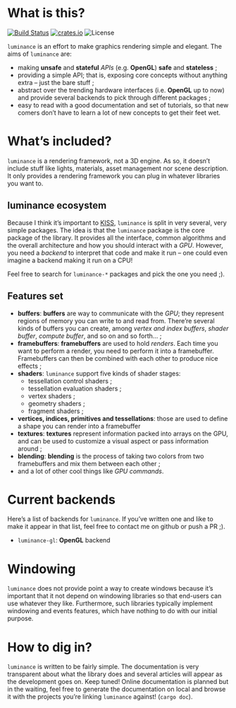 # What is this?

[![Build Status](https://travis-ci.org/phaazon/luminance-rs.svg?branch=master)](https://travis-ci.org/phaazon/luminance-rs)
[![crates.io](https://img.shields.io/crates/v/luminance.svg)](https://crates.io/crates/luminance)
![License](https://img.shields.io/badge/license-BSD3-blue.svg?style=flat)

`luminance` is an effort to make graphics rendering simple and elegant. The aims of `luminance` are:

  - making **unsafe** and **stateful** *APIs* (e.g. **OpenGL**) **safe** and **stateless** ;
  - providing a simple API; that is, exposing core concepts without anything extra – just the bare
    stuff ;
  - abstract over the trending hardware interfaces (i.e. **OpenGL** up to now) and provide several
    backends to pick through different packages ;
  - easy to read with a good documentation and set of tutorials, so that new comers don’t have to
    learn a lot of new concepts to get their feet wet.

# What’s included?

`luminance` is a rendering framework, not a 3D engine. As so, it doesn’t include stuff like
lights, materials, asset management nor scene description. It only provides a rendering framework
you can plug in whatever libraries you want to.

## luminance ecosystem

Because I think it’s important to [KISS](https://en.wikipedia.org/wiki/KISS_principle), `luminance`
is split in very several, very simple packages. The idea is that the `luminance` package is the core
package of the library. It provides all the interface, common algorithms and the overall
architecture and how you should interact with a *GPU*. However, you need a *backend* to interpret
that code and make it run – one could even imagine a backend making it run on a CPU!

Feel free to search for `luminance-*` packages and pick the one you need ;).

## Features set

- **buffers**: **buffers** are way to communicate with the *GPU*; they represent regions of memory
  you can write to and read from. There’re several kinds of buffers you can create, among *vertex
  and index buffers*, *shader buffer*, *compute buffer*, and so on and so forth… ;
- **framebuffers**: **framebuffers** are used to hold *renders*. Each time you want to perform a
  render, you need to perform it into a framebuffer. Framebuffers can then be combined with each
  other to produce nice effects ;
- **shaders**: `luminance` support five kinds of shader stages:
  - tessellation control shaders ;
  - tessellation evaluation shaders ;
  - vertex shaders ;
  - geometry shaders ;
  - fragment shaders ;
- **vertices, indices, primitives and tessellations**: those are used to define a shape you can
  render into a framebuffer
- **textures**: **textures** represent information packed into arrays on the GPU, and can be used
  to customize a visual aspect or pass information around ;
- **blending**: **blending** is the process of taking two colors from two framebuffers and mix them
  between each other ;
- and a lot of other cool things like *GPU commands*.

# Current backends

Here’s a list of backends for `luminance`. If you’ve written one and like to make it appear in that
list, feel free to contact me on github or push a PR ;).

- `luminance-gl`: **OpenGL** backend

# Windowing

`luminance` does not provide point a way to create windows because it’s important that it not depend
on windowing libraries so that end-users can use whatever they like. Furthermore, such libraries
typically implement windowing and events features, which have nothing to do with our initial
purpose.

# How to dig in?

`luminance` is written to be fairly simple. The documentation is very transparent about what the
library does and several articles will appear as the development goes on. Keep tuned! Online
documentation is planned but in the waiting, feel free to generate the documentation on local and
browse it with the projects you’re linking `luminance` against! (`cargo doc`).
